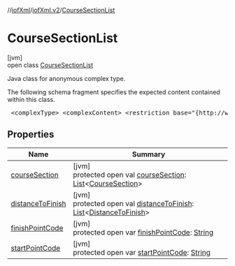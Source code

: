 //[iofXml](../../../index.md)/[iofXml.v2](../index.md)/[CourseSectionList](index.md)

# CourseSectionList

[jvm]\
open class [CourseSectionList](index.md)

<p>Java class for anonymous complex type. <p>The following schema fragment specifies the expected content contained within this class. <pre> &lt;complexType&gt; &lt;complexContent&gt; &lt;restriction base="{http://www.w3.org/2001/XMLSchema}anyType"&gt; &lt;sequence&gt; &lt;element ref="{}StartPointCode" minOccurs="0"/&gt; &lt;element ref="{}CourseSection" maxOccurs="unbounded"/&gt; &lt;element ref="{}FinishPointCode" minOccurs="0"/&gt; &lt;element ref="{}DistanceToFinish" maxOccurs="unbounded" minOccurs="0"/&gt; &lt;/sequence&gt; &lt;/restriction&gt; &lt;/complexContent&gt; &lt;/complexType&gt; </pre>

## Properties

| Name | Summary |
|---|---|
| [courseSection](course-section.md) | [jvm]<br>protected open val [courseSection](course-section.md): [List](https://docs.oracle.com/javase/8/docs/api/java/util/List.html)<[CourseSection](../-course-section/index.md)> |
| [distanceToFinish](distance-to-finish.md) | [jvm]<br>protected open val [distanceToFinish](distance-to-finish.md): [List](https://docs.oracle.com/javase/8/docs/api/java/util/List.html)<[DistanceToFinish](../-distance-to-finish/index.md)> |
| [finishPointCode](finish-point-code.md) | [jvm]<br>protected open var [finishPointCode](finish-point-code.md): [String](https://docs.oracle.com/javase/8/docs/api/java/lang/String.html) |
| [startPointCode](start-point-code.md) | [jvm]<br>protected open var [startPointCode](start-point-code.md): [String](https://docs.oracle.com/javase/8/docs/api/java/lang/String.html) |

